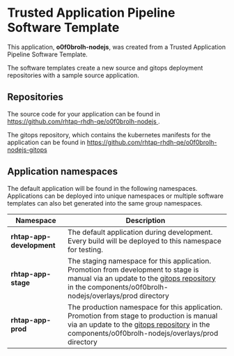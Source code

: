 # Trusted Application Pipeline Software Template

This application, **o0f0brolh-nodejs**, was created from a Trusted Application Pipeline Software Template.

The software templates create a new source and gitops deployment repositories with a sample source application. 

## Repositories

The source code for your application can be found in [https://github.com/rhtap-rhdh-qe/o0f0brolh-nodejs ](https://github.com/rhtap-rhdh-qe/o0f0brolh-nodejs ).
 
The gitops repository, which contains the kubernetes manifests for the application can be found in 
[https://github.com/rhtap-rhdh-qe/o0f0brolh-nodejs-gitops ](https://github.com/rhtap-rhdh-qe/o0f0brolh-nodejs-gitops ) 

## Application namespaces 

The default application will be found in the following namespaces. Applications can be deployed into unique namespaces or multiple software templates can also bet generated into the same group namespaces.  

|  Namespace   |  Description   |  
| -------- | -------- |   
| **rhtap-app-development** | The default application during development. Every build will be deployed to this namespace for testing. | 
| **rhtap-app-stage** | The staging namespace for this application. Promotion from development to stage is manual via an update to the [gitops repository](https://github.com/rhtap-rhdh-qe/o0f0brolh-nodejs-gitops ) in the components/o0f0brolh-nodejs/overlays/prod directory |  
| **rhtap-app-prod** | The production namespace for this application. Promotion from stage to production is manual via an update to the [gitops repository](https://github.com/rhtap-rhdh-qe/o0f0brolh-nodejs-gitops ) in the components/o0f0brolh-nodejs/overlays/prod directory | 